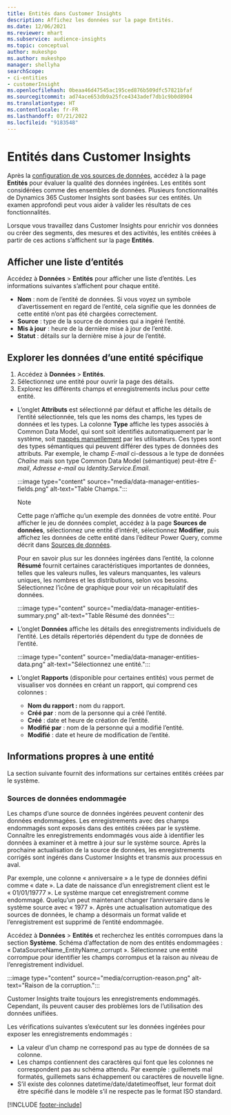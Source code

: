```yaml
---
title: Entités dans Customer Insights
description: Affichez les données sur la page Entités.
ms.date: 12/06/2021
ms.reviewer: mhart
ms.subservice: audience-insights
ms.topic: conceptual
author: mukeshpo
ms.author: mukeshpo
manager: shellyha
searchScope:
- ci-entities
- customerInsight
ms.openlocfilehash: 0beaa46d47545ac195ced876b509dfc57821bfaf
ms.sourcegitcommit: ad74ace653db9a25fce4343adef7db1c9b0d8904
ms.translationtype: HT
ms.contentlocale: fr-FR
ms.lasthandoff: 07/21/2022
ms.locfileid: "9183548"
---
```

# <a name="entities-in-customer-insights"></a>Entités dans Customer Insights

Après la [configuration de vos sources de données](data-sources.md), accédez à la page **Entités** pour évaluer la qualité des données ingérées. Les entités sont considérées comme des ensembles de données. Plusieurs fonctionnalités de Dynamics 365 Customer Insights sont basées sur ces entités. Un examen approfondi peut vous aider à valider les résultats de ces fonctionnalités.

Lorsque vous travaillez dans Customer Insights pour enrichir vos données ou créer des segments, des mesures et des activités, les entités créées à partir de ces actions s’affichent sur la page **Entités**.

## <a name="view-a-list-of-entities"></a>Afficher une liste d’entités

Accédez à **Données** > **Entités** pour afficher une liste d’entités. Les informations suivantes s’affichent pour chaque entité.

- **Nom** : nom de l’entité de données. Si vous voyez un symbole d’avertissement en regard de l’entité, cela signifie que les données de cette entité n’ont pas été chargées correctement.
- **Source** : type de la source de données qui a ingéré l’entité.
- **Mis à jour** : heure de la dernière mise à jour de l’entité.
- **Statut** : détails sur la dernière mise à jour de l’entité.

## <a name="explore-a-specific-entitys-data"></a>Explorer les données d’une entité spécifique

1. Accédez à **Données** > **Entités**.
1. Sélectionnez une entité pour ouvrir la page des détails.  
1. Explorez les différents champs et enregistrements inclus pour cette entité.

- L’onglet **Attributs** est sélectionné par défaut et affiche les détails de l’entité sélectionnée, tels que les noms des champs, les types de données et les types. La colonne **Type** affiche les types associés à Common Data Model, qui sont soit identifiés automatiquement par le système, soit [mappés manuellement](map-entities.md) par les utilisateurs. Ces types sont des types sémantiques qui peuvent différer des types de données des attributs. Par exemple, le champ *E-mail* ci-dessous a le type de données *Chaîne* mais son type Common Data Model (sémantique) peut-être *E-mail*, *Adresse e-mail* ou *Identity.Service.Email*.

   :::image type="content" source="media/data-manager-entities-fields.png" alt-text="Table Champs.":::

   > [!NOTE]
   > Cette page n’affiche qu’un exemple des données de votre entité. Pour afficher le jeu de données complet, accédez à la page **Sources de données**, sélectionnez une entité d’intérêt, sélectionnez **Modifier**, puis affichez les données de cette entité dans l’éditeur Power Query, comme décrit dans [Sources de données](data-sources.md).

   Pour en savoir plus sur les données ingérées dans l’entité, la colonne **Résumé** fournit certaines caractéristiques importantes de données, telles que les valeurs nulles, les valeurs manquantes, les valeurs uniques, les nombres et les distributions, selon vos besoins. Sélectionnez l’icône de graphique pour voir un récapitulatif des données.

   :::image type="content" source="media/data-manager-entities-summary.png" alt-text="Table Résumé des données":::

- L’onglet **Données** affiche les détails des enregistrements individuels de l’entité. Les détails répertoriés dépendent du type de données de l’entité.

   :::image type="content" source="media/data-manager-entities-data.png" alt-text="Sélectionnez une entité.":::

- L’onglet **Rapports** (disponible pour certaines entités) vous permet de visualiser vos données en créant un rapport, qui comprend ces colonnes :

  - **Nom du rapport :** nom du rapport.
  - **Créé par** : nom de la personne qui a créé l’entité.
  - **Créé** : date et heure de création de l’entité.
  - **Modifié par** : nom de la personne qui a modifié l’entité.
  - **Modifié** : date et heure de modification de l’entité.

## <a name="entity-specific-information"></a>Informations propres à une entité

La section suivante fournit des informations sur certaines entités créées par le système.

### <a name="corrupted-data-sources"></a>Sources de données endommagée

Les champs d’une source de données ingérées peuvent contenir des données endommagées. Les enregistrements avec des champs endommagés sont exposés dans des entités créées par le système. Connaître les enregistrements endommagés vous aide à identifier les données à examiner et à mettre à jour sur le système source. Après la prochaine actualisation de la source de données, les enregistrements corrigés sont ingérés dans Customer Insights et transmis aux processus en aval. 

Par exemple, une colonne « anniversaire » a le type de données défini comme « date ». La date de naissance d’un enregistrement client est le « 01/01/19777 ». Le système marque cet enregistrement comme endommagé. Quelqu’un peut maintenant changer l’anniversaire dans le système source avec « 1977 ». Après une actualisation automatique des sources de données, le champ a désormais un format valide et l’enregistrement est supprimé de l’entité endommagée.

Accédez à **Données** > **Entités** et recherchez les entités corrompues dans la section **Système**. Schéma d’affectation de nom des entités endommagées : « DataSourceName_EntityName_corrupt ». Sélectionnez une entité corrompue pour identifier les champs corrompus et la raison au niveau de l’enregistrement individuel.

   :::image type="content" source="media/corruption-reason.png" alt-text="Raison de la corruption.":::

Customer Insights traite toujours les enregistrements endommagés. Cependant, ils peuvent causer des problèmes lors de l’utilisation des données unifiées.

Les vérifications suivantes s’exécutent sur les données ingérées pour exposer les enregistrements endommagés :

- La valeur d’un champ ne correspond pas au type de données de sa colonne.
- Les champs contiennent des caractères qui font que les colonnes ne correspondent pas au schéma attendu. Par exemple : guillemets mal formatés, guillemets sans échappement ou caractères de nouvelle ligne.
- S’il existe des colonnes datetime/date/datetimeoffset, leur format doit être spécifié dans le modèle s’il ne respecte pas le format ISO standard.

[!INCLUDE [footer-include](includes/footer-banner.md)]
